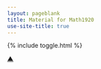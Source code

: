 ```yaml
---
layout: pageblank
title: Material for Math1920
use-site-title: true
---
```


{% include toggle.html %}

<p>
<a href="#" class="scrollUpButton">▲</a>
</p>